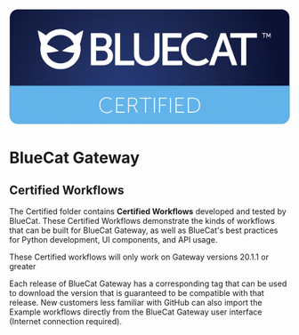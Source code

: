 ![alt text](bluecat_certified.png "bluecat_certified")

# **BlueCat Gateway**


## Certified Workflows

The Certified folder contains **Certified Workflows** developed and tested by BlueCat. These Certified Workflows demonstrate the kinds of workflows that can be built for BlueCat Gateway, as well as BlueCat's best practices for Python development, UI components, and API usage.

These Certified workflows will only work on Gateway versions 20.1.1 or greater

Each release of BlueCat Gateway has a corresponding tag that can be used to download the version that is guaranteed to be compatible with that release. New customers less familiar with GitHub can also import the Example workflows directly from the BlueCat Gateway user interface (Internet connection required).
